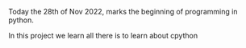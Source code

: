 Today the 28th of Nov 2022, marks the beginning of programming in python.

In this project we learn all there is to learn about cpython
